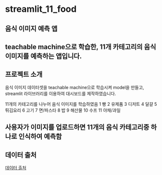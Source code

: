 # streamlit_11_food

## 음식 이미지 예측 앱
teachable machine으로 학습한, 11개 카테고리의 음식 이미지를 예측하는 앱입니다.
---


## 프로젝트 소개
음식 이미지 데이터셋을 teachable machine으로 학습시켜 model을 만들고, streamlit 라이브러리를 이용하여 대시보드를 제작하였습니다.


11개의 카테고리를 나누어 음식 이미지를 학습하였음
1 빵
2 유제품
3 디저트
4 달걀
5 튀김요리
6 고기
7 면/파스타
8 밥
9 해산물
10 수프
11 야채/과일


사용자가 이미지를 업로드하면 11개의 음식 카테고리중 하나로 인식하여 예측함
---


## 데이터 출처
[데이터 출처](https://www.kaggle.com/datasets/trolukovich/food11-image-dataset, "kaggle")